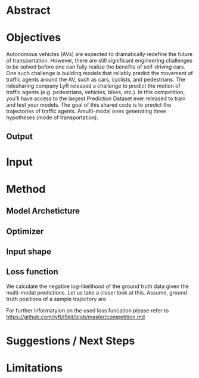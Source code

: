 # Abstract

# Objectives
Autonomous vehicles (AVs) are expected to dramatically redefine the future of transportation. However, there are still significant engineering challenges to be solved before one can fully realize the benefits of self-driving cars. One such challenge is building models that reliably predict the movement of traffic agents around the AV, such as cars, cyclists, and pedestrians. The ridesharing company Lyft released a challenge to predict the motion of traffic agents (e.g. pedestrians, vehicles, bikes, etc.). In this competition, you'll have access to the largest Prediction Dataset ever released to train and test your models.
The goal of this shared code is to predict the trajectories of traffic agents. Amulti-modal ones generating three hypotheses (mode of transportation).
## Output

# Input



# Method
## Model Archeticture
## Optimizer
## Input shape
## Loss function
We calculate the negative log-likelihood of the ground truth data given the multi-modal predictions. Let us take a closer look at this. Assume, ground truth positions of a sample trajectory are


For further informatyion on the used loss funcation please refer to https://github.com/lyft/l5kit/blob/master/competition.md



# Suggestions / Next Steps

# Limitations
